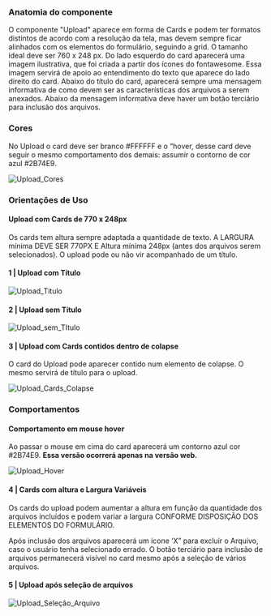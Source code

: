 ### Anatomia do componente

O componente "Upload" aparece em forma de Cards e podem ter formatos distintos de acordo com a resolução da tela, mas devem sempre ficar alinhados com os elementos do formulário, seguindo a grid. O tamanho ideal deve ser 760 x 248 px.
Do lado esquerdo do card aparecerá uma imagem ilustrativa, que foi criada a partir dos ícones do fontawesome. Essa imagem servirá de apoio ao entendimento do texto que aparece do lado direito do card.
Abaixo do título do card, aparecerá sempre uma mensagem informativa de como devem ser as características dos arquivos a serem anexados.
Abaixo da mensagem informativa deve haver um botão terciário para inclusão dos arquivos.

### Cores

No Upload o card deve ser branco #FFFFFF e o “hover, desse card deve seguir o mesmo comportamento dos demais: assumir o contorno de cor azul #2B74E9.

![Upload_Cores](/assets/design-system/docs/assets/images/components/upload/Upload_Cores.png)

### Orientações de Uso

#### Upload com Cards de 770 x 248px

Os cards tem altura sempre adaptada a quantidade de texto. A LARGURA mínima DEVE SER 770PX E Altura mínima 248px (antes dos arquivos serem selecionados).
O upload pode ou não vir acompanhado de um título.

#### 1 | Upload com Título

![Upload_Titulo](/assets/design-system/docs/assets/images/components/upload/Upload_Titulo.png)

#### 2 | Upload sem Título

![Upload_sem_TItulo](/assets/design-system/docs/assets/images/components/upload/Upload_sem_TItulo.png)

#### 3 | Upload com Cards contidos dentro de colapse

O card do Upload pode aparecer contido num elemento de colapse. O mesmo servirá de título para o upload.

![Upload_Cards_Colapse](/assets/design-system/docs/assets/images/components/upload/Upload_Cards_Colapse.png)

<!-- #### 3 | Upload Contido no Colapse

![Upload_Colapse](/assets/design-system/docs/assets/images/components/upload/Upload_Colapse.png) -->

### Comportamentos

#### Comportamento em mouse hover

Ao passar o mouse em cima do card aparecerá um contorno azul cor #2B74E9.
**Essa versão ocorrerá apenas na versão web.**

![Upload_Hover](/assets/design-system/docs/assets/images/components/upload/Upload_Hover.png)

#### 4 | Cards com altura e Largura Variáveis

Os cards do upload podem aumentar a altura em função da quantidade dos arquivos incluídos e podem variar a largura CONFORME DISPOSIÇÃO DOS ELEMENTOS DO FORMULÁRIO.

Após inclusão dos arquivos aparecerá um ícone ‘X” para excluir o Arquivo, caso o usuário tenha selecionado errado. O botão terciário para inclusão de arquivos permanecerá visível no card mesmo após a seleção de vários arquivos.

#### 5 | Upload após seleção de arquivos

![Upload_Seleção_Arquivo](/assets/design-system/docs/assets/images/components/upload/Upload_Seleção_Arquivo.png)
